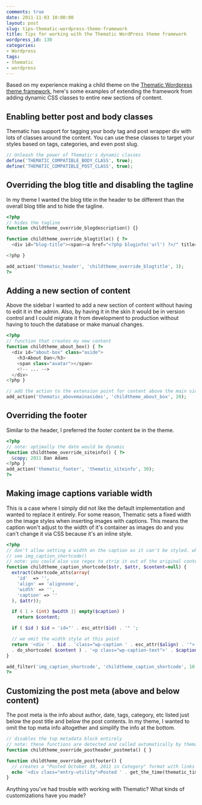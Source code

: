 ```yaml
---
comments: true
date: 2011-11-03 10:00:00
layout: post
slug: tips-thematic-wordpress-theme-framework
title: Tips for working with the Thematic WordPress theme framework
wordpress_id: 130
categories:
- Wordpress
tags:
- thematic
- wordpress
---
```


Based on my experience making a child theme on the <a href="http://themeshaper.com/thematic/" target="_blank">Thematic Wordpress theme framework</a>, here's some examples of extending the framework from adding dynamic CSS classes to entire new sections of content.

<!--more-->

## Enabling better post and body classes

Thematic has support for tagging your body tag and post wrapper div with lots of classes around the content. You can use these classes to target your styles based on tags, categories, and even post slug.

```php
// Unleash the power of Thematic's dynamic classes
define('THEMATIC_COMPATIBLE_BODY_CLASS', true);
define('THEMATIC_COMPATIBLE_POST_CLASS', true);
```

## Overriding the blog title and disabling the tagline

In my theme I wanted the blog title in the header to be different than the overall blog title and to hide the tagline.

```php
<?php
// hides the tagline
function childtheme_override_blogdescription() {}

function childtheme_override_blogtitle() { ?>
  <div id="blog-title"><span><a href="<?php bloginfo('url') ?>/" title="Dan Adams" rel="home">Dan Adams</a></span></div>

<?php }

add_action('thematic_header', 'childtheme_override_blogtitle', 3);
?>
```

## Adding a new section of content

Above the sidebar I wanted to add a new section of content without having to edit it in the admin. Also, by having it in the skin it would be in version control and I could migrate it from development to production without having to touch the database or make manual changes.

```php
<?php
// function that creates my new content
function childtheme_about_box() { ?>
  <div id="about-box" class="aside">
    <h3>About Dan</h3>
    <span class="avatar"></span>
    <!-- ... -->
  </div>
<?php }

// add the action to the extension point for content above the main sidebars
add_action('thematic_abovemainasides', 'childtheme_about_box', 20);
```

## Overriding the footer

Similar to the header, I preferred the footer content be in the theme.

```php
<?php
// note: optimally the date would be dynamic
function childtheme_override_siteinfo() { ?>
  &copy; 2011 Dan Adams
<?php }
add_action('thematic_footer', 'thematic_siteinfo', 30);
?>
```

## Making image captions variable width

This is a case where I simply did not like the default implementation and wanted to replace it entirely. For some reason, Thematic sets a fixed width on the image styles when inserting images with captions. This means the caption won't adjust to the width of it's container as images do and you can't change it via CSS because it's an inline style.

```php
<?php
// don't allow setting a width on the caption as it can't be styled. what were they thinking?
// see img_caption_shortcode()
// note: you could also use regex to strip it out of the original content rather than copy/pasting. but which is grosser?
function childtheme_caption_shortcode($str, $attr, $content=null) {
  extract(shortcode_atts(array(
    'id'  => '',
    'align' => 'alignnone',
    'width' => '',
    'caption' => ''
  ), $attr));

  if ( 1 > (int) $width || empty($caption) )
    return $content;

  if ( $id ) $id = 'id="' . esc_attr($id) . '" ';

  // we omit the width style at this point
  return '<div ' . $id . 'class="wp-caption ' . esc_attr($align) . '">'
  . do_shortcode( $content ) . '<p class="wp-caption-text">' . $caption . '</p></div>';
}

add_filter('img_caption_shortcode', 'childtheme_caption_shortcode', 10, 3);
?>
```

## Customizing the post meta (above and below content)

The post meta is the info about author, date, tags, category, etc listed just below the post title and below the post contents. In my theme, I wanted to omit the top meta info altogether and simplify the info at the bottom.

```php
// disables the top metadata block entirely
// note: these functions are detected and called automatically by thematic. no add_action() or add_filter() needed.
function childtheme_override_postheader_postmeta() { }

function childtheme_override_postfooter() {
  // creates a "Posted October 30, 2011 in Category" format with links o the category(s)
  echo '<div class="entry-utility">Posted ' . get_the_time(thematic_time_display()) . ' in ' . get_the_category_list(', ') . '</div>';
}
```

Anything you've had trouble with working with Thematic? What kinds of customizations have you made?
